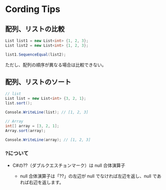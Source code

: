 # Cording Tips

## 配列、リストの比較

```C#
List list1 = new List<int> {1, 2, 3};
List list2 = new List<int> {1, 2, 3};

list1.SequenceEqual(list2);
```

ただし、配列の順序が異なる場合は比較できない。

## 配列、リストのソート

```C#
// list
List list = new List<int> {3, 2, 1};
list.sort();

Console.WriteLine(list); // [1, 2, 3]

// Array
int[] array = [3, 2, 1];
Array.sort(array);

Console.WriteLine(array); // [1, 2, 3]
```

### ?について

- C#の??（ダブルクエスチョンマーク）は null 合体演算子

  - null 合体演算子は「??」の左辺が null でなければ左辺を返し、null であれば右辺を返します。

    ```c#

    ```

